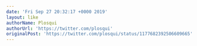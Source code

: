 ```yaml
---
date: 'Fri Sep 27 20:32:17 +0000 2019'
layout: like
authorName: Plosqui
authorUrl: 'https://twitter.com/plosqui'
originalPost: 'https://twitter.com/plosqui/status/1177682392506609665'
---
```


